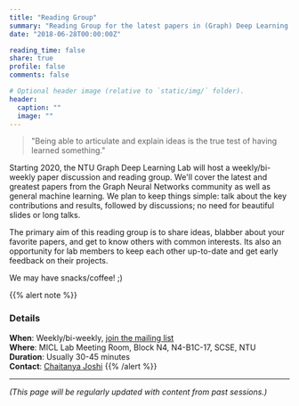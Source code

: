 ```yaml
---
title: "Reading Group"
summary: "Reading Group for the latest papers in (Graph) Deep Learning."
date: "2018-06-28T00:00:00Z"

reading_time: false 
share: true
profile: false
comments: false

# Optional header image (relative to `static/img/` folder).
header:
  caption: ""
  image: ""
---
```


>"Being able to articulate and explain ideas is the true test of having learned something."

Starting 2020, the NTU Graph Deep Learning Lab will host a weekly/bi-weekly paper discussion and reading group.
We'll cover the latest and greatest papers from the Graph Neural Networks community as well as general machine learning.
We plan to keep things simple: talk about the key contributions and results, followed by discussions; no need for beautiful slides or long talks.

The primary aim of this reading group is to share ideas, blabber about your favorite papers, and get to know others with common interests. 
Its also an opportunity for lab members to keep each other up-to-date and get early feedback on their projects.

We may have snacks/coffee! ;)


{{% alert note %}}
### Details

**When**: Weekly/bi-weekly, [join the mailing list](mailto:chaitanya-joshi@ntu.edu.sg?subject=[GDL%20Reading%20Group]) \
**Where**: MICL Lab Meeting Room, Block N4, N4-B1C-17, SCSE, NTU \
**Duration**: Usually 30-45 minutes \
**Contact**: [Chaitanya Joshi](/authors/chaitanya-joshi/)
{{% /alert %}}

---

*(This page will be regularly updated with content from past sessions.)*
